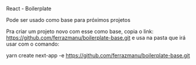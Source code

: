 React - Boilerplate

Pode ser usado como base para próximos projetos

Pra criar um projeto novo com esse como base, copia o link: https://github.com/ferrazmanu/boilerplate-base.git e usa na pasta que irá usar com o comando:

yarn create next-app -e https://github.com/ferrazmanu/boilerplate-base.git
